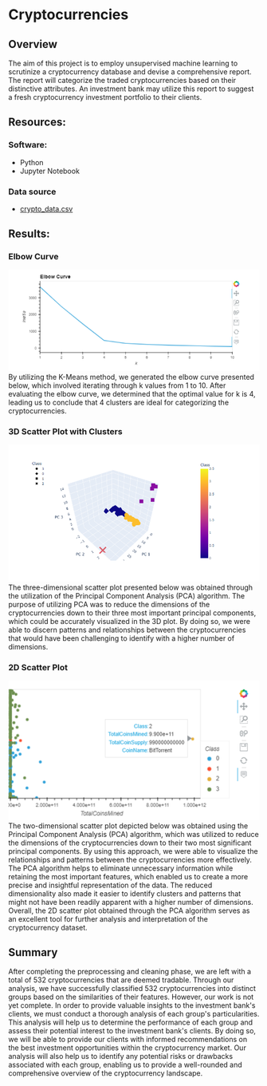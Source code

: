 # Cryptocurrencies

## Overview
The aim of this project is to employ unsupervised machine learning to scrutinize a cryptocurrency database and 
devise a comprehensive report. The report will categorize the traded cryptocurrencies based on their distinctive attributes. 
An investment bank may utilize this report to suggest a fresh cryptocurrency investment portfolio to their clients.

## Resources:
### Software: 
* Python
* Jupyter Notebook

### Data source
* [crypto_data.csv](https://github.com/anrobertson/Cryptocurrencies/blob/main/crypto_data.csv)

## Results:

### Elbow Curve
![](images/Elbowcurve.png)</br>
By utilizing the K-Means method, we generated the elbow curve presented below, which involved iterating through k values from 1 to 10.
After evaluating the elbow curve, we determined that the optimal value for k is 4, leading us to conclude that 4 clusters are ideal for categorizing the cryptocurrencies.

### 3D Scatter Plot with Clusters
![](images/3dscatters.png)</br>
The three-dimensional scatter plot presented below was obtained through the utilization of the Principal Component Analysis (PCA) algorithm. 
The purpose of utilizing PCA was to reduce the dimensions of the cryptocurrencies down to their three most important principal components, which could 
be accurately visualized in the 3D plot. By doing so, we were able to discern patterns and relationships between the cryptocurrencies that would have been 
challenging to identify with a higher number of dimensions.

### 2D Scatter Plot
![](images/scatter.png)</br>
The two-dimensional scatter plot depicted below was obtained using the Principal Component Analysis (PCA) algorithm, which was utilized to reduce the dimensions 
of the cryptocurrencies down to their two most significant principal components. By using this approach, we were able to visualize the relationships and patterns 
between the cryptocurrencies more effectively. The PCA algorithm helps to eliminate unnecessary information while retaining the most important features, which enabled 
us to create a more precise and insightful representation of the data. The reduced dimensionality also made it easier to identify clusters and patterns that might 
not have been readily apparent with a higher number of dimensions. Overall, the 2D scatter plot obtained through the PCA algorithm serves as an excellent tool 
for further analysis and interpretation of the cryptocurrency dataset.

## Summary 
After completing the preprocessing and cleaning phase, we are left with a total of 532 cryptocurrencies that are deemed tradable. 
Through our analysis, we have successfully classified 532 cryptocurrencies into distinct groups based on the similarities of their features. 
However, our work is not yet complete. In order to provide valuable insights to the investment bank's clients, we must conduct a thorough analysis of 
each group's particularities. This analysis will help us to determine the performance of each group and assess their potential interest to the investment 
bank's clients. By doing so, we will be able to provide our clients with informed recommendations on the best investment opportunities within the 
cryptocurrency market. Our analysis will also help us to identify any potential risks or drawbacks associated with each group, enabling us to provide 
a well-rounded and comprehensive overview of the cryptocurrency landscape.

